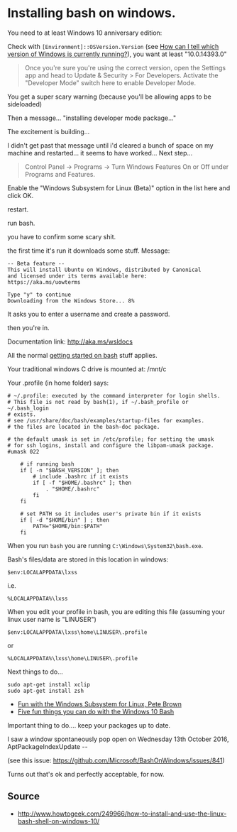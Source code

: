 # Installing bash on windows.

You need to at least Windows 10 anniversary edition:

Check with `[Environment]::OSVersion.Version` (see [How can I tell which version of Windows is currently running?](which_version.md)), you want at least "10.0.14393.0"

> Once you're sure you're using the correct version, open the Settings app and head to Update & Security > For Developers. Activate the "Developer Mode" switch here to enable Developer Mode.

You get a super scary warning (because you'll be allowing apps to be sideloaded)

Then a message... "installing developer mode package..."

The excitement is building...

I didn't get past that message until i'd cleared a bunch of space on my machine and restarted... it seems to have worked... Next step...

> Control Panel -> Programs -> Turn Windows Features On or Off under Programs and Features. 

Enable the "Windows Subsystem for Linux (Beta)" option in the list here and click OK.

restart.

run bash.

you have to confirm some scary shit.

the first time it's run it downloads some stuff. Message:

    -- Beta feature --
    This will install Ubuntu on Windows, distributed by Canonical
    and licensed under its terms available here:
    https://aka.ms/uowterms
    
    Type "y" to continue
    Downloading from the Windows Store... 8%

It asks you to enter a username and create a password.

then you're in.

Documentation link: <http://aka.ms/wsldocs>

All the normal [getting started on bash](../linux/bash.md) stuff applies.

Your traditional windows C drive is mounted at:  /mnt/c

Your .profile (in home folder) says:

    # ~/.profile: executed by the command interpreter for login shells.
    # This file is not read by bash(1), if ~/.bash_profile or ~/.bash_login
    # exists.
    # see /usr/share/doc/bash/examples/startup-files for examples.
    # the files are located in the bash-doc package.

    # the default umask is set in /etc/profile; for setting the umask
    # for ssh logins, install and configure the libpam-umask package.
    #umask 022

        # if running bash
        if [ -n "$BASH_VERSION" ]; then
            # include .bashrc if it exists
            if [ -f "$HOME/.bashrc" ]; then
                . "$HOME/.bashrc"
            fi
        fi

        # set PATH so it includes user's private bin if it exists
        if [ -d "$HOME/bin" ] ; then
            PATH="$HOME/bin:$PATH"
        fi


When you run `bash` you are running `C:\Windows\System32\bash.exe`. 

Bash's files/data are stored in this location in windows:
    
    $env:LOCALAPPDATA\lxss

i.e.

    %LOCALAPPDATA%\lxss
    
When you edit your profile in bash, you are editing this file (assuming your linux user name is "LINUSER")

    $env:LOCALAPPDATA\lxss\home\LINUSER\.profile

or

    %LOCALAPPDATA%\lxss\home\LINUSER\.profile
    

Next things to do...

    sudo apt-get install xclip
    sudo apt-get install zsh    

 * [Fun with the Windows Subsystem for Linux, Pete Brown](https://blogs.windows.com/buildingapps/2016/07/22/fun-with-the-windows-subsystem-for-linux/#DYZBzMFA6jH3q4qd.97)
 * [Five fun things you can do with the Windows 10 Bash](https://4sysops.com/archives/five-fun-things-you-can-do-with-the-windows-10-bash/)   

Important thing to do.... keep your packages up to date.

I saw a window spontaneously pop open on Wednesday 13th October 2016, AptPackageIndexUpdate -- 

(see this issue: <https://github.com/Microsoft/BashOnWindows/issues/841>)

Turns out that's ok and perfectly acceptable, for now.

 
## Source

 * <http://www.howtogeek.com/249966/how-to-install-and-use-the-linux-bash-shell-on-windows-10/>